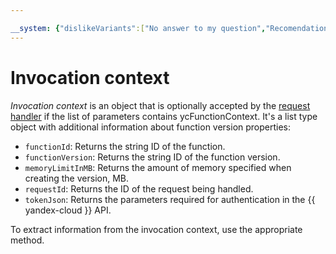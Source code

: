 ```yaml
---

__system: {"dislikeVariants":["No answer to my question","Recomendations didn't help","The content doesn't match title","Other"]}
---
```

# Invocation context

_Invocation context_ is an object that is optionally accepted by the [request handler](handler.md) if the list of parameters contains ycFunctionContext. It's a list type object with additional information about function version properties:

* `functionId`: Returns the string ID of the function.
* `functionVersion`: Returns the string ID of the function version.
* `memoryLimitInMB`: Returns the amount of memory specified when creating the version, MB.
* `requestId`: Returns the ID of the request being handled.
* `tokenJson`: Returns the parameters required for authentication in the {{ yandex-cloud }} API.

To extract information from the invocation context, use the appropriate method.

